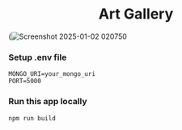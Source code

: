 <h1 align="center">Art Gallery</h1>

(![Screenshot 2025-01-02 020750](https://github.com/user-attachments/assets/9538e036-3953-452b-8dc1-2d858e3051a2)

### Setup .env file

```shell
MONGO_URI=your_mongo_uri
PORT=5000
```

### Run this app locally

```shell
npm run build
```
